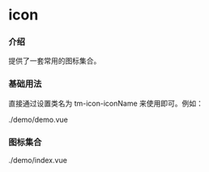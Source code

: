 # icon

### 介绍

提供了一套常用的图标集合。

### 基础用法

直接通过设置类名为 tm-icon-iconName 来使用即可。例如：

<demo-code>./demo/demo.vue</demo-code>

### 图标集合

<demo-code inline>./demo/index.vue</demo-code>

